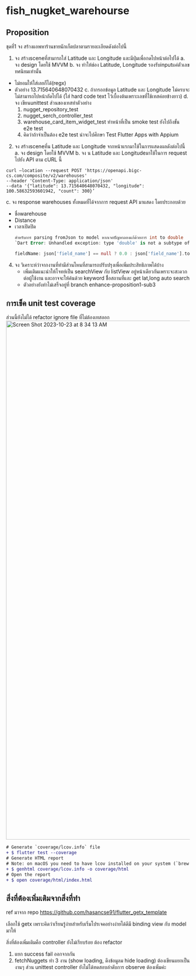 # fish_nugket_warehourse

## Proposition
ชุดที่1
จง สร้างแอพหาร้านขายนักเก็ตปลาตามรายละเอียดดังต่อไปนี้
1. จง สร้างsceneที่สามารถใส่ Latitude และ Longitude และมีปุ่มเพื่อกดไปหน้าต่อไปได้
a. จง design โดยใช้ MVVM
b. จง ทําให้ช่อง Latitude, Longitude รองรับinputแค่ตัวเลขทศนิยมเท่านั้น
- ไม่ยอมให้ใส่เลยก็ได้(regx)
- ตัวอย่าง 13.715640648070432
c. ถ้ากรอกข้อมูล Latitude และ Longitude ไม่ครบจะไม่สามารถไปหน้าถัดไปได้ (ใส่ hard code text ไว้เบื้องต้นเพราะเลขที่ใช้เทสค่อยข้างยาว)
d. จง เขียนunittest
    ส่วนของเทสทำตัวอย่าง
    1. nugget_repository_test
    2. nugget_serch_controller_test
    3. warehouse_card_item_widget_test ทำหน้าที่เป็น smoke test ยังไปถึงขั้น e2e test
    4. คิดว่าถ้าจำเป็นต้อง e2e test น่าจะไปศึกษา Test Flutter Apps with Appium
2. จง สร้างsceneที่น Latitude และ Longitude จากหน้าแรกมาใช้ในการแสดงผลดังต่อไปนี้
a. จง design โดยใช้ MVVM
b. จง น Latitude และ Longitudeมาใช้ในการ request ไปยัง API ตาม cURL นี้
```
curl —location --request POST 'https://openapi.bigc-cs.com/composite/v2/warehouses'
--header 'Content-Type: application/json'
--data '{"latitude": 13.715640648070432, "longitude": 100.58632593601942, "count": 300}’
```


c. จง response warehouses ทั้งหมดที่ได้จากการ request API มาแสดง โดยประกอบด้วย
- ชื่อwarehouse
- Distance
- เวลาเปิดปิด
    ```dart
    สำหรับการ parsing fromJson to model หากเจอปัญหาลองแก้ด้วยการ int to double
    `Dart Error: Unhandled exception: type 'double' is not a subtype of type 'String'`
    
    fieldName: json['field_name'] == null ? 0.0 : json['field_name'].toDouble()
    ```

4. จง วิเคราะห์ว่าจากงานที่ทํามีส่วนไหนที่สามารถปรับปรุงเพื่อเพิ่มประสิทธิภาพได้บ้าง
   - เพิ่มเติมแนะนำให้โจทย์เป็น searchView กับ listView อยู่หน้าเดียวกันเพราะจะสะดวกต่อผู้ใช้งาน และอาจจะให้ค้นด้วย keyword ชื่ิอสถานที่และ get lat,long auto search
   - ตัวอย่างยังทำไม่เสร็จอยู่ที่ branch enhance-proposition1-sub3



## การเช็ค unit test coverage ##
ส่วนนี้ยังไม่ได้ refactor ignore file ที่ไม่ต้องเทสออก 
<img width="1418" alt="Screen Shot 2023-10-23 at 8 34 13 AM" src="https://github.com/ladarat/nugket_warehourse/assets/12799910/117f8631-9723-43aa-8c4d-b627cd7f1580">


```diff
# Generate `coverage/lcov.info` file 
+ $ flutter test --coverage
# Generate HTML report
# Note: on macOS you need to have lcov installed on your system (`brew install lcov`) to use this:
+ $ genhtml coverage/lcov.info -o coverage/html
# Open the report
+ $ open coverage/html/index.html

```



## สิ่งที่ต้องเพิ่มเติมจากสิ่งที่ทำ
 ref มาจาก repo https://github.com/hasancse91/flutter_getx_template

 เลือกใช้ getx เพราะคิดว่าเรียนรู้ง่ายสำหรับเริ่มโปรเจคอย่างง่ายได้ดีมี binding view กับ model มาให้

 สิ่งที่ต้องเพิ่มเติมคือ controller ยังไม่เรียบร้อย ต้อง refactor 
  1. แยก success fail ออกจากกัน 
  2. fetchNuggets ทำ 3 งาน (show loading, ดึงข้อมูลม hide loading) ต้องเขียนแยกเป็นงานๆ 
 ส่วน unittest controller ยังไม่ได้ทดสอบลำดับการ observe ต้องเพิ่มค่ะ




